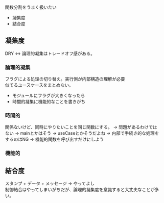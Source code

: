 関数分割をうまく扱いたい
* 凝集度
* 結合度

## 凝集度
DRY <-> 論理的凝集はトレードオフ感がある。  

### 論理的凝集
フラグによる処理の切り替え。実行側が内部構造の理解が必要  
似てるユースケースをまとめない。  
* モジュールにフラグが大きくなったら
* 時間的凝集に機能的なことを書きがち

### 時間的
関係ないけど、同時にやりたいことを同じ関数にする。
  -> 問題があるわけではない
  -> mainとかはそう
  -> useCaseとかそうだよね
  -> 内部で手続き的な処理をするのはNG
  -> 機能的関数を呼び出すだけにしよう

### 機能的

## 結合度
スタンプ + データ + メッセージ -> やってよし  
制御結合はやってしまいがちだが、論理的凝集度を意識すると大丈夫なことが多い。

